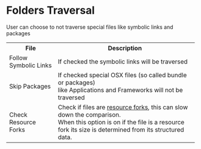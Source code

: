 # Folders Traversal

User can choose to not traverse special files like symbolic links and packages

<table class="bordered">
<tr>
<th>File</th>
<th>Description</th>
</tr>
<tr>
<td>Follow Symbolic Links</td>
<td>If checked the symbolic links will be traversed</td>
</tr>
<tr>
<td>Skip Packages</td>
<td>If checked special OSX files (so called bundle or packages)
<br/>like Applications and Frameworks will not be traversed</td>
</tr>
<tr>
<td>Check Resource Forks</td>
<td>Check if files are <a href="http://en.wikipedia.org/wiki/Resource_fork">resource forks</a>, this can slow down the comparison.<br/>
When this option is on if the file is a resource fork its size is determined from its structured data.
</td>
</tr>
</table>
